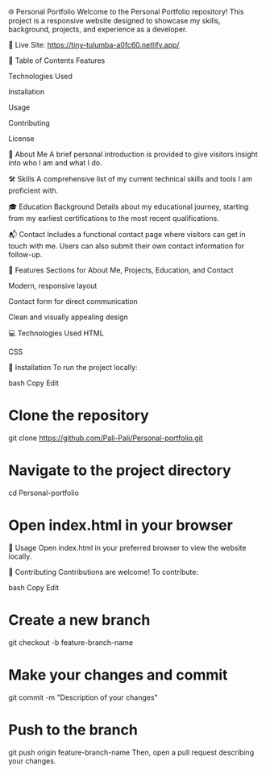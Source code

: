🌐 Personal Portfolio
Welcome to the Personal Portfolio repository! This project is a responsive website designed to showcase my skills, background, projects, and experience as a developer.

🔗 Live Site: https://tiny-tulumba-a0fc60.netlify.app/

📑 Table of Contents
Features

Technologies Used

Installation

Usage

Contributing

License

👤 About Me
A brief personal introduction is provided to give visitors insight into who I am and what I do.

🛠️ Skills
A comprehensive list of my current technical skills and tools I am proficient with.

🎓 Education Background
Details about my educational journey, starting from my earliest certifications to the most recent qualifications.

📬 Contact
Includes a functional contact page where visitors can get in touch with me. Users can also submit their own contact information for follow-up.

🚀 Features
Sections for About Me, Projects, Education, and Contact

Modern, responsive layout

Contact form for direct communication

Clean and visually appealing design

💻 Technologies Used
HTML

CSS

🧰 Installation
To run the project locally:

bash
Copy
Edit
# Clone the repository
git clone https://github.com/Pali-Pali/Personal-portfolio.git

# Navigate to the project directory
cd Personal-portfolio

# Open index.html in your browser
📖 Usage
Open index.html in your preferred browser to view the website locally.

🤝 Contributing
Contributions are welcome! To contribute:

bash
Copy
Edit
# Create a new branch
git checkout -b feature-branch-name

# Make your changes and commit
git commit -m "Description of your changes"

# Push to the branch
git push origin feature-branch-name
Then, open a pull request describing your changes.

